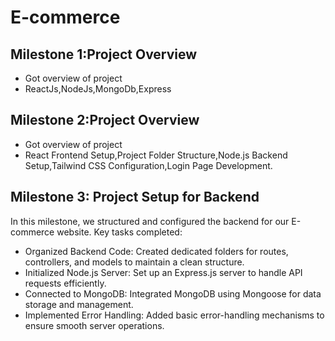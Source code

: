 # E-commerce
## Milestone 1:Project Overview
 - Got overview of project
-  ReactJs,NodeJs,MongoDb,Express

## Milestone 2:Project Overview
- Got overview of project
- React Frontend Setup,Project Folder Structure,Node.js Backend Setup,Tailwind CSS Configuration,Login Page Development.


## Milestone 3: Project Setup for Backend

In this milestone, we structured and configured the backend for our E-commerce website. Key tasks completed:

- Organized Backend Code: Created dedicated folders for routes, controllers, and models to maintain a clean structure.
- Initialized Node.js Server: Set up an Express.js server to handle API requests efficiently.
- Connected to MongoDB: Integrated MongoDB using Mongoose for data storage and management.
- Implemented Error Handling: Added basic error-handling mechanisms to ensure smooth server operations.
